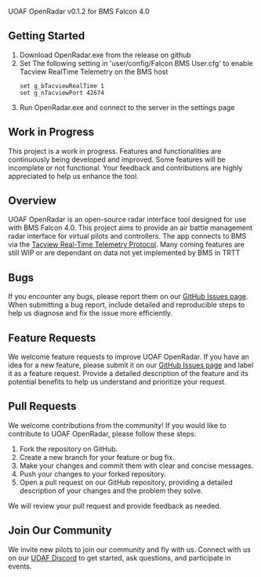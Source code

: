 UOAF OpenRadar v0.1.2 for BMS Falcon 4.0

## Getting Started
1. Download OpenRadar.exe from the release on github
2. Set The following setting in 'user/config/Falcon BMS User.cfg' to enable Tacview RealTime Telemetry on the BMS host
    ```
    set g_bTacviewRealTime 1
    set g_nTacviewPort 42674
    ```
3. Run OpenRadar.exe and connect to the server in the settings page

## Work in Progress
This project is a work in progress. Features and functionalities are continuously being developed and improved. Some features will be incomplete or not functional. Your feedback and contributions are highly appreciated to help us enhance the tool.

## Overview
UOAF OpenRadar is an open-source radar interface tool designed for use with BMS Falcon 4.0. This project aims to 
provide an air battle management radar interface for virtual pilots and controllers. The app connects to BMS via the 
[Tacview Real-Time Telemetry Protocol](https://www.tacview.net/documentation/realtime/en/). Many coming features are 
still WIP or are dependant on data not yet implemented by BMS in TRTT

## Bugs
If you encounter any bugs, please report them on our [GitHub Issues page](https://github.com/UOAF/OpenRadar/issues).
When submitting a bug report, include detailed and reproducible steps to help us diagnose and fix the issue more 
efficiently.

## Feature Requests
We welcome feature requests to improve UOAF OpenRadar. If you have an idea for a new feature, please submit it on our [GitHub Issues page](https://github.com/UOAF/OpenRadar/issues) and label it as a feature request. Provide a detailed description of the feature and its potential benefits to help us understand and prioritize your request.

## Pull Requests
We welcome contributions from the community! If you would like to contribute to UOAF OpenRadar, please follow these steps:
1. Fork the repository on GitHub.
2. Create a new branch for your feature or bug fix.
3. Make your changes and commit them with clear and concise messages.
4. Push your changes to your forked repository.
5. Open a pull request on our GitHub repository, providing a detailed description of your changes and the problem they solve.

We will review your pull request and provide feedback as needed.

## Join Our Community
We invite new pilots to join our community and fly with us. Connect with us on our [UOAF Discord](https://discord.gg/KGFUjhxWSh) to get started, ask questions, and participate in events.